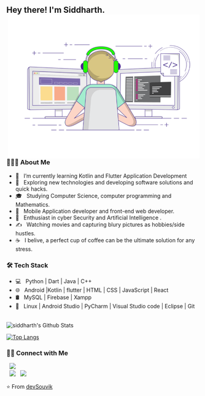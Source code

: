 <h2> Hey there! I'm Siddharth. 
  
  <img align="right" alt="GIF" src="https://raw.githubusercontent.com/devSouvik/devSouvik/master/gif3.gif" width="500"/>

<h3> 👨🏻‍💻 About Me </h3>

- 🔭 &nbsp; I’m currently learning Kotlin and Flutter Application Development
- 🤔 &nbsp; Exploring new technologies and developing software solutions and quick hacks.
- 🎓 &nbsp; Studying Computer Science, computer programming and Mathematics.
- 💼 &nbsp; Mobile Application  developer and front-end web developer.
- 🌱 &nbsp; Enthusiast in cyber Security and Artificial Intelligence .
- ✍️ &nbsp; Watching movies and capturing blury pictures as hobbies/side hustles.
- ☕ &nbsp; I belive, a perfect cup of coffee can be the ultimate solution for any stress. 

<h3>🛠 Tech Stack</h3>

- 💻 &nbsp; Python | Dart | Java | C++  
- 🌐 &nbsp; Android |Kotlin | flutter | HTML | CSS | JavaScript | React 
- 🛢 &nbsp; MySQL | Firebase | Xampp
- 🔧 &nbsp; Linux | Android Studio | PyCharm | Visual Studio code | Eclipse | Git


<br>

<img align="center" src="https://github-readme-stats.vercel.app/api?username=siddharth1729&include_all_commits=true&count_private=true&show_icons=true&line_height=20&title_color=7A7ADB&icon_color=2234AE&text_color=D3D3D3&bg_color=0,000000,130F40" alt="siddharth's Github Stats">

</br>

[![Top Langs](https://github-readme-stats.vercel.app/api/top-langs/?username=siddharth1729&layout=compact&text_color=daf7dc&bg_color=151515)](https://github.com/siddharth1729/github-readme-stats)


<h3> 🤝🏻 Connect with Me </h3>

<p align="center">
  
&nbsp; <a href="https://www.instagram.com/code_blooded_0/" target="_blank" rel="noopener noreferrer"><img src="https://img.icons8.com/plasticine/100/000000/instagram-new.png" width="50" /></a>  
&nbsp; <a href="https://www.linkedin.com/in/siddharth-pandey-421b0a15a/" target="_blank" rel="noopener noreferrer"><img src="https://img.icons8.com/plasticine/100/000000/linkedin.png" width="50" /></a>
&nbsp; <a href="siddharth.sabron@gmail.com" target="_blank" rel="noopener noreferrer"><img src="https://img.icons8.com/plasticine/100/000000/gmail.png"  width="50" /></a>
</p>

⭐️ From [devSouvik](https://github.com/siddharth1729)
